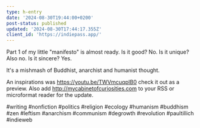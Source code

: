 ```yaml
---
type: h-entry
date: '2024-08-30T19:44:00+0200'
post-status: published
updated: '2024-08-30T17:44:17.355Z'
client_id: 'https://indiepass.app/'
---
```

Part 1 of my little "manifesto" is almost ready. Is it good? No. Is it unique? Also no. Is it sincere? Yes. 

It's a mishmash of Buddhist, anarchist and humanist thought.

An inspirations was https://youtu.be/TWVmcuqpIB0 check it out as a preview. Also add http://mycabinetofcuriosities.com to your RSS or microformat reader for the update.

#writing #nonfiction #politics #religion #ecology #humanism #buddhism #zen #leftism #anarchism #communism #degrowth #revolution #paultillich #indieweb
